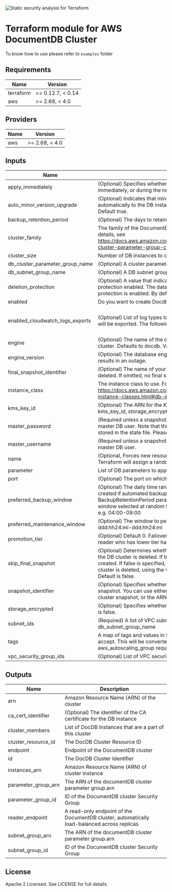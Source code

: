 ![Static security analysis for Terraform](https://github.com/foss-cafe/terraform-aws-documentdb-cluster/workflows/Static%20security%20analysis%20for%20Terraform/badge.svg)
# Terraform module for AWS DocumentDB Cluster

To know how to use please refer to `examples` folder  
<!-- BEGINNING OF PRE-COMMIT-TERRAFORM DOCS HOOK -->
## Requirements

| Name | Version |
|------|---------|
| terraform | >= 0.12.7, < 0.14 |
| aws | >= 2.68, < 4.0 |

## Providers

| Name | Version |
|------|---------|
| aws | >= 2.68, < 4.0 |

## Inputs

| Name | Description | Type | Default | Required |
|------|-------------|------|---------|:--------:|
| apply\_immediately | (Optional) Specifies whether any cluster modifications are applied immediately, or during the next maintenance window. Default is false. | `bool` | `false` | no |
| auto\_minor\_version\_upgrade | (Optional) Indicates that minor engine upgrades will be applied automatically to the DB instance during the maintenance window. Default true. | `bool` | `true` | no |
| backup\_retention\_period | (Optional) The days to retain backups for. Default 1 | `number` | `1` | no |
| cluster\_family | The family of the DocumentDB cluster parameter group. For more details, see https://docs.aws.amazon.com/documentdb/latest/developerguide/db-cluster-parameter-group-create.html | `string` | `"docdb5.0"` | no |
| cluster\_size | Number of DB instances to create in the cluster | `number` | `1` | no |
| db\_cluster\_parameter\_group\_name | (Optional) A cluster parameter group to associate with the cluster. | `string` | `""` | no |
| db\_subnet\_group\_name | (Optional) A DB subnet group to associate with this DB instance. | `string` | `""` | no |
| deletion\_protection | (Optional) A value that indicates whether the DB cluster has deletion protection enabled. The database can't be deleted when deletion protection is enabled. By default, deletion protection is disabled. | `bool` | `false` | no |
| enabled | Do you want to create Docdb | `bool` | `true` | no |
| enabled\_cloudwatch\_logs\_exports | (Optional) List of log types to export to cloudwatch. If omitted, no logs will be exported. The following log types are supported: audit, profiler. | `list(string)` | <pre>[<br>  "audit",<br>  "profiler"<br>]</pre> | no |
| engine | (Optional) The name of the database engine to be used for this DB cluster. Defaults to docdb. Valid Values: docdb | `string` | `"docdb"` | no |
| engine\_version | (Optional) The database engine version. Updating this argument results in an outage. | `string` | `null` | no |
| final\_snapshot\_identifier | (Optional) The name of your final DB snapshot when this DB cluster is deleted. If omitted, no final snapshot will be made. | `string` | `null` | no |
| instance\_class | The instance class to use. For more details, see https://docs.aws.amazon.com/documentdb/latest/developerguide/db-instance-classes.html#db-instance-class-specs | `string` | `"db.t3.medium"` | no |
| kms\_key\_id | (Optional) The ARN for the KMS encryption key. When specifying kms\_key\_id, storage\_encrypted needs to be set to true. | `string` | `null` | no |
| master\_password | (Required unless a snapshot\_identifier is provided) Password for the master DB user. Note that this may show up in logs, and it will be stored in the state file. Please refer to the DocDB Naming Constraints. | `string` | n/a | yes |
| master\_username | (Required unless a snapshot\_identifier is provided) Username for the master DB user. | `string` | n/a | yes |
| name | (Optional, Forces new resources) The cluster identifier. If omitted, Terraform will assign a random, unique identifier. | `string` | `""` | no |
| parameter | List of DB parameters to apply | `list(string)` | `[]` | no |
| port | (Optional) The port on which the DB accepts connections | `number` | `27017` | no |
| preferred\_backup\_window | (Optional) The daily time range during which automated backups are created if automated backups are enabled using the BackupRetentionPeriod parameter.Time in UTC Default: A 30-minute window selected at random from an 8-hour block of time per region. e.g. 04:00-09:00 | `string` | `"07:00-09:00"` | no |
| preferred\_maintenance\_window | (Optional) The window to perform maintenance in. Syntax: ddd:hh24:mi-ddd:hh24:mi | `string` | `"Mon:00:00-Mon:03:00"` | no |
| promotion\_tier | (Optional) Default 0. Failover Priority setting on instance level. The reader who has lower tier has higher priority to get promoter to writer. | `number` | `0` | no |
| skip\_final\_snapshot | (Optional) Determines whether a final DB snapshot is created before the DB cluster is deleted. If true is specified, no DB snapshot is created. If false is specified, a DB snapshot is created before the DB cluster is deleted, using the value from final\_snapshot\_identifier. Default is false. | `bool` | `false` | no |
| snapshot\_identifier | (Optional) Specifies whether or not to create this cluster from a snapshot. You can use either the name or ARN when specifying a DB cluster snapshot, or the ARN when specifying a DB snapshot. | `string` | `null` | no |
| storage\_encrypted | (Optional) Specifies whether the DB cluster is encrypted. The default is false. | `bool` | `true` | no |
| subnet\_ids | (Required) A list of VPC subnet IDs. If you are not passing db\_subnet\_group\_name | `list(string)` | `[]` | no |
| tags | A map of tags and values in the same format as other resources accept. This will be converted into the non-standard format that the aws\_autoscaling\_group requires. | `map(string)` | `{}` | no |
| vpc\_security\_group\_ids | (Optional) List of VPC security groups to associate with the Cluster | `list(string)` | `[]` | no |

## Outputs

| Name | Description |
|------|-------------|
| arn | Amazon Resource Name (ARN) of the cluster |
| ca\_cert\_identifier | (Optional) The identifier of the CA certificate for the DB instance |
| cluster\_members | List of DocDB Instances that are a part of this cluster |
| cluster\_resource\_id | The DocDB Cluster Resource ID |
| endpoint | Endpoint of the DocumentDB cluster |
| id | The DocDB Cluster Identifier |
| instances\_arn | Amazon Resource Name (ARN) of cluster instance |
| parameter\_group\_arn | The ARN of the documentDB cluster parameter group.arn |
| parameter\_group\_id | ID of the DocumentDB cluster Security Group |
| reader\_endpoint | A read-only endpoint of the DocumentDB cluster, automatically load-balanced across replicas |
| subnet\_group\_arn | The ARN of the documentDB cluster parameter group.arn |
| subnet\_group\_id | ID of the DocumentDB cluster Security Group |

<!-- END OF PRE-COMMIT-TERRAFORM DOCS HOOK -->

## License

Apache 2 Licensed. See LICENSE for full details.
